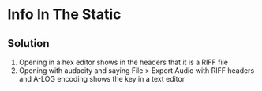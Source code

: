 # Info In The Static


## Solution

1. Opening in a hex editor shows in the headers that it is a RIFF file
1. Opening with audacity and saying File > Export Audio with RIFF headers and A-LOG encoding shows the key in a text editor

